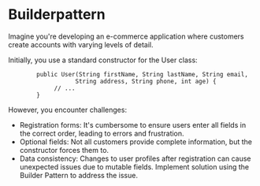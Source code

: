 # Builderpattern

Imagine you're developing an e-commerce application where customers create accounts with varying levels of detail.

Initially, you use a standard constructor for the User class:

      
            public User(String firstName, String lastName, String email,
                       String address, String phone, int age) {
                 // ...
            }
      
However, you encounter challenges:

- Registration forms: It's cumbersome to ensure users enter all fields in the correct order, leading to errors and frustration.
- Optional fields: Not all customers provide complete information, but the constructor forces them to.
- Data consistency: Changes to user profiles after registration can cause unexpected issues due to mutable fields.
Implement solution using the Builder Pattern to address the issue.
